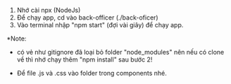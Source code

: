 1. Nhớ cài npx (NodeJs)
2. Để chạy app, cd vào back-officer (./back-oficer)
3. Vào terminal nhập "npm start" (đợi vài giây) để chạy app.


*Note:
- có vẻ như gitignore đã loại bỏ folder "node_modules"
nên nếu có clone về thì nhớ chạy thêm "npm install" sau bước 2!

- Để file .js và .css vào folder trong components nhé.